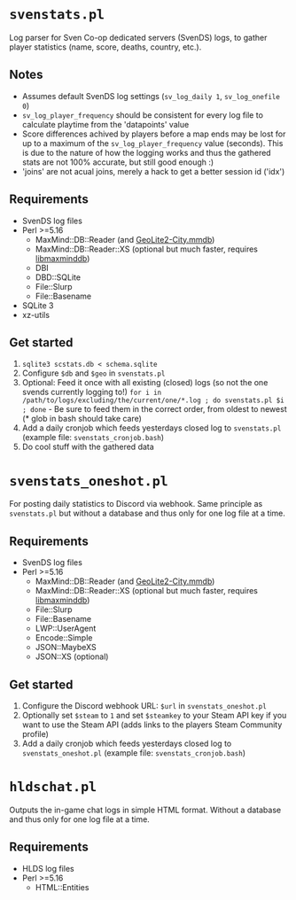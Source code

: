 # `svenstats.pl`
Log parser for Sven Co-op dedicated servers (SvenDS) logs, to gather player statistics (name, score, deaths, country, etc.).

## Notes
* Assumes default SvenDS log settings (`sv_log_daily 1`, `sv_log_onefile 0`)
* `sv_log_player_frequency` should be consistent for every log file to calculate playtime from the 'datapoints' value
* Score differences achived by players before a map ends may be lost for up to a maximum of the `sv_log_player_frequency` value (seconds). This is due to the nature of how the logging works and thus the gathered stats are not 100% accurate, but still good enough :)
* 'joins' are not acual joins, merely a hack to get a better session id ('idx')

## Requirements
* SvenDS log files
* Perl >=5.16
  * MaxMind::DB::Reader (and [GeoLite2-City.mmdb](https://dev.maxmind.com/geoip/geoip2/geolite2/))
  * MaxMind::DB::Reader::XS (optional but much faster, requires [libmaxminddb](http://maxmind.github.io/libmaxminddb/))
  * DBI
  * DBD::SQLite
  * File::Slurp
  * File::Basename
* SQLite 3
* xz-utils

## Get started
1. `sqlite3 scstats.db < schema.sqlite`
2. Configure `$db` and `$geo` in `svenstats.pl`
3. Optional: Feed it once with all existing (closed) logs (so not the one svends currently logging to!) `for i in /path/to/logs/excluding/the/current/one/*.log ; do svenstats.pl $i ; done` - Be sure to feed them in the correct order, from oldest to newest (\* glob in bash should take care)
4. Add a daily cronjob which feeds yesterdays closed log to `svenstats.pl` (example file: `svenstats_cronjob.bash`)
5. Do cool stuff with the gathered data

# `svenstats_oneshot.pl`
For posting daily statistics to Discord via webhook.
Same principle as `svenstats.pl` but without a database and thus only for one log file at a time.

## Requirements
* SvenDS log files
* Perl >=5.16
  * MaxMind::DB::Reader (and [GeoLite2-City.mmdb](https://dev.maxmind.com/geoip/geoip2/geolite2/))
  * MaxMind::DB::Reader::XS (optional but much faster, requires [libmaxminddb](http://maxmind.github.io/libmaxminddb/))
  * File::Slurp
  * File::Basename
  * LWP::UserAgent
  * Encode::Simple
  * JSON::MaybeXS
  * JSON::XS (optional)

## Get started
1. Configure the Discord webhook URL: `$url` in `svenstats_oneshot.pl` 
2. Optionally set `$steam` to `1` and set `$steamkey` to your Steam API key if you want to use the Steam API (adds links to the players Steam Community profile)
3. Add a daily cronjob which feeds yesterdays closed log to `svenstats_oneshot.pl` (example file: `svenstats_cronjob.bash`)

# `hldschat.pl`
Outputs the in-game chat logs in simple HTML format. Without a database and thus only for one log file at a time.

## Requirements
* HLDS log files
* Perl >=5.16
  * HTML::Entities
